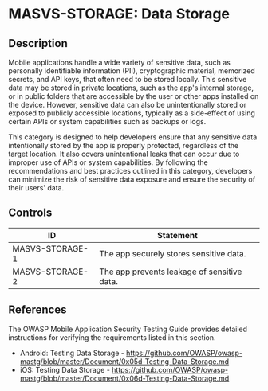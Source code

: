 # MASVS-STORAGE: Data Storage

## Description

Mobile applications handle a wide variety of sensitive data, such as personally identifiable information (PII), cryptographic material, memorized secrets, and API keys, that often need to be stored locally. This sensitive data may be stored in private locations, such as the app's internal storage, or in public folders that are accessible by the user or other apps installed on the device. However, sensitive data can also be unintentionally stored or exposed to publicly accessible locations, typically as a side-effect of using certain APIs or system capabilities such as backups or logs.

This category is designed to help developers ensure that any sensitive data intentionally stored by the app is properly protected, regardless of the target location. It also covers unintentional leaks that can occur due to improper use of APIs or system capabilities. By following the recommendations and best practices outlined in this category, developers can minimize the risk of sensitive data exposure and ensure the security of their users' data.

## Controls

| ID | Statement |
|----|-----------|
| MASVS-STORAGE-1 | The app securely stores sensitive data. |
| MASVS-STORAGE-2 | The app prevents leakage of sensitive data. |

## References

The OWASP Mobile Application Security Testing Guide provides detailed instructions for verifying the requirements listed in this section.

- Android: Testing Data Storage - <https://github.com/OWASP/owasp-mastg/blob/master/Document/0x05d-Testing-Data-Storage.md>
- iOS: Testing Data Storage - <https://github.com/OWASP/owasp-mastg/blob/master/Document/0x06d-Testing-Data-Storage.md>
